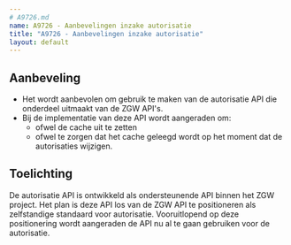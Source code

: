 ```yaml
---
# A9726.md
name: A9726 - Aanbevelingen inzake autorisatie
title: "A9726 - Aanbevelingen inzake autorisatie"
layout: default
---
```


## Aanbeveling

* Het wordt aanbevolen om gebruik te maken van de autorisatie API die onderdeel uitmaakt van de ZGW API's.
* Bij de implementatie van deze API wordt aangeraden om:
    * ofwel de cache uit te zetten
    * ofwel te zorgen dat het cache geleegd wordt op het moment dat de autorisaties wijzigen.

## Toelichting

De autorisatie API is ontwikkeld als ondersteunende API binnen het ZGW project. Het plan is deze API los van de ZGW API te positioneren als zelfstandige standaard voor autorisatie. Vooruitlopend op deze positionering wordt aangeraden de API nu al te gaan gebruiken voor de autorisatie.
